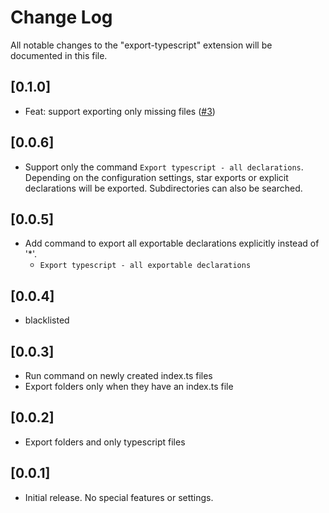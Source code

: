 # Change Log

All notable changes to the "export-typescript" extension will be documented in this file.

## [0.1.0]

- Feat: support exporting only missing files ([#3](https://github.com/mscolnick/export-typescript/pull/3))

## [0.0.6]

- Support only the command `Export typescript - all declarations`. Depending on the configuration settings, star exports or explicit declarations will be exported. Subdirectories can also be searched.

## [0.0.5]

- Add command to export all exportable declarations explicitly instead of '\*'.
  - `Export typescript - all exportable declarations`

## [0.0.4]

- blacklisted

## [0.0.3]

- Run command on newly created index.ts files
- Export folders only when they have an index.ts file

## [0.0.2]

- Export folders and only typescript files

## [0.0.1]

- Initial release. No special features or settings.
